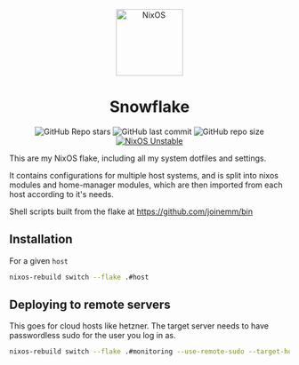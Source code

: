 <div align="center">
    <img alt="NixOS" src="https://raw.githubusercontent.com/NixOS/nixos-artwork/master/logo/nix-snowflake-white.svg" width="120px"/>
    <h1>Snowflake</h1>
    <img src="https://img.shields.io/github/stars/joinemm/snowflake?style=for-the-badge&labelColor=1B2330&color=a4ffff" alt="GitHub Repo stars"/>
    <img src="https://img.shields.io/github/last-commit/joinemm/snowflake?style=for-the-badge&labelColor=1B2330&color=a4ffff" alt="GitHub last commit"/>
    <img src="https://img.shields.io/github/repo-size/joinemm/snowflake?style=for-the-badge&labelColor=1B2330&color=a4ffff" alt="GitHub repo size"/>
    <a href="https://nixos.org" target="_blank">
        <img src="https://img.shields.io/badge/NixOS-unstable-blue.svg?style=for-the-badge&labelColor=1B2330&logo=NixOS&logoColor=white&color=a4ffff" alt="NixOS Unstable"/>
    </a>
</div>

This are my NixOS flake, including all my system dotfiles and settings.

It contains configurations for multiple host systems, and is
split into nixos modules and home-manager modules,
which are then imported from each host according to it's needs.

Shell scripts built from the flake at <https://github.com/joinemm/bin>

## Installation

For a given `host`

```sh
nixos-rebuild switch --flake .#host
```

## Deploying to remote servers

This goes for cloud hosts like hetzner. The target server needs to have passwordless sudo for the user you log in as.

```sh
nixos-rebuild switch --flake .#monitoring --use-remote-sudo --target-host $IP
```
